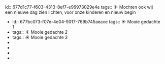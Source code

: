 id:: 677d1c77-f603-4313-8ef7-e96973029e4e
tags:: ☀️
Mochten ook wij een nieuwe dag zien lichten, voor onze kinderen en nieuw begin

- id:: 677bc073-f07e-4e04-9017-769b745aeace
  tags:: ☀️
  Mooie gedachte 1
- tags:: ☀️
  Mooie gedachte 2
- tags:: ☀️
  Mooie gedachte 3
-
-
-
-